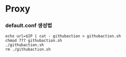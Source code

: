 # Proxy

### default.conf 생성법

```shell
echo url=$IP | cat - githubaction > githubaction.sh
chmod 777 githubaction.sh
./githubaction.sh
rm ./githubaction.sh
```
